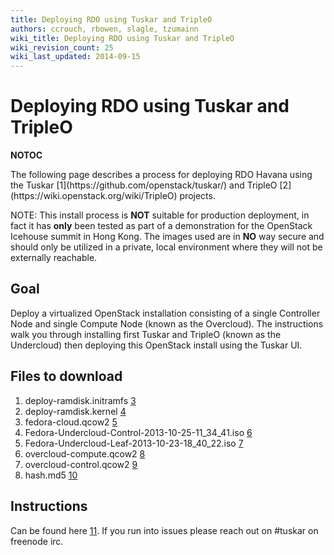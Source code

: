 ```yaml
---
title: Deploying RDO using Tuskar and TripleO
authors: ccrouch, rbowen, slagle, tzumainn
wiki_title: Deploying RDO using Tuskar and TripleO
wiki_revision_count: 25
wiki_last_updated: 2014-09-15
---
```


# Deploying RDO using Tuskar and TripleO

__NOTOC__

<div class="bg-boxes bg-boxes-single">
<div class="row">
<div class="offset3 span8">
The following page describes a process for deploying RDO Havana using the Tuskar [1](https://github.com/openstack/tuskar/) and TripleO [2](https://wiki.openstack.org/wiki/TripleO) projects.

NOTE: This install process is **NOT** suitable for production deployment, in fact it has **only** been tested as part of a demonstration for the OpenStack Icehouse summit in Hong Kong. The images used are in **NO** way secure and should only be utilized in a private, local environment where they will not be externally reachable.

## Goal

Deploy a virtualized OpenStack installation consisting of a single Controller Node and single Compute Node (known as the Overcloud). The instructions walk you through installing first Tuskar and TripleO (known as the Undercloud) then deploying this OpenStack install using the Tuskar UI.

## Files to download

1.  deploy-ramdisk.initramfs [3](http://goo.gl/l07AMB)
2.  deploy-ramdisk.kernel [4](http://goo.gl/86tTQw)
3.  fedora-cloud.qcow2 [5](http://goo.gl/ypXGZO)
4.  Fedora-Undercloud-Control-2013-10-25-11_34_41.iso [6](http://goo.gl/VmBwkA)
5.  Fedora-Undercloud-Leaf-2013-10-23-18_40_22.iso [7](http://goo.gl/yebuwc)
6.  overcloud-compute.qcow2 [8](http://goo.gl/OBywFQ)
7.  overcloud-control.qcow2 [9](http://goo.gl/wQ5E7R)
8.  hash.md5 [10](http://ccrouch.fedorapeople.org/hash.md5)

## Instructions

Can be found here [11](https://github.com/mtaylor/tuskar_install/blob/master/README.md). If you run into issues please reach out on #tuskar on freenode irc.
